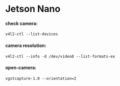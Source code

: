 # Jetson Nano


#### check camera:
    v4l2-ctl --list-devices

#### camera resolution:
    v4l2-ctl --info -d /dev/video0 --list-formats-ex
    
    
    
#### open-camera:
    vgstcapture-1.0 --orientation=2
